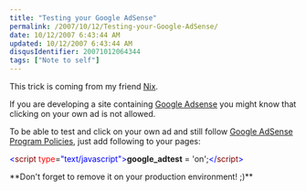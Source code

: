 ```yaml
---
title: "Testing your Google AdSense"
permalink: /2007/10/12/Testing-your-Google-AdSense/
date: 10/12/2007 6:43:44 AM
updated: 10/12/2007 6:43:44 AM
disqusIdentifier: 20071012064344
tags: ["Note to self"]
---
```

This trick is coming from my friend [Nix](http://blogs.codes-sources.com/nix).

If you are developing a site containing [Google Adsense](http://www.google.com/adsense/) you might know that clicking on your own ad is not allowed.
<!-- more -->

To be able to test and click on your own ad and still follow [Google AdSense Program Policies](https://www.google.com/adsense/support/bin/answer.py?answer=48182&sourceid=aso&subid=ww-ww-et-asui&medium=link), just add following to your pages: 

<span style="color: #0000ff"><</span><span style="color: #800000">script</span> <span style="color: #ff0000">type</span>=<span style="color: #0000ff">"text/javascript"</span><span style="color: #0000ff">></span>**google_adtest** = 'on';<span style="color: #0000ff"></</span><span style="color: #800000">script</span><span style="color: #0000ff">></span> 
 <form id="aspnetForm" name="aspnetForm" action="http://blogs.codes-sources.com/nix/archive/2007/10/03/adsense-comment-viter-de-faire-un-clicks-incorrects-sur-vos-propres-annonces.aspx" method="post"> <div id="page"> <div id="wrapper"> <div id="main"> <div class="narrowcolumn" id="content"> <div class="post"> <div class="post-content">**Don't forget to remove it on your production environment! ;)**</div></div></div></div></div></div></form>
